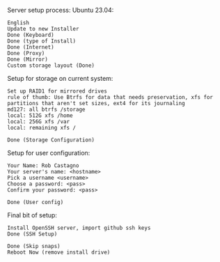 Server setup process: Ubuntu 23.04:
```
English
Update to new Installer
Done (Keyboard)
Done (type of Install)
Done (Internet)
Done (Proxy)
Done (Mirror)
Custom storage layout (Done)
```
Setup for storage on current system:
```
Set up RAID1 for mirrored drives
rule of thumb: Use Btrfs for data that needs preservation, xfs for partitions that aren't set sizes, ext4 for its journaling
md127: all btrfs /storage
local: 512G xfs /home
local: 256G xfs /var
local: remaining xfs /

Done (Storage Configuration)
```
Setup for user configuration:
```
Your Name: Rob Castagno
Your server's name: <hostname>
Pick a username <username>
Choose a password: <pass>
Confirm your password: <pass>

Done (User config)
```
Final bit of setup: 
```
Install OpenSSH server, import github ssh keys
Done (SSH Setup)

Done (Skip snaps)
Reboot Now (remove install drive)
```

